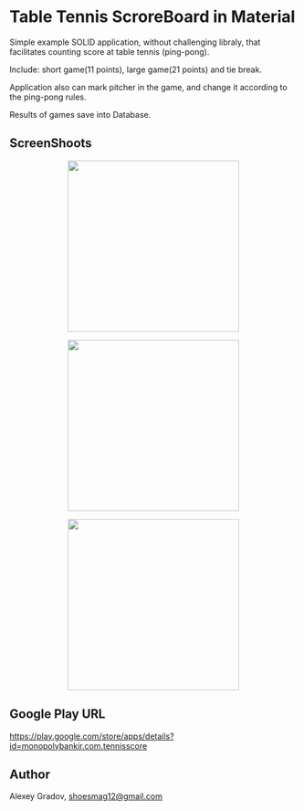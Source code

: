 # Table Tennis ScroreBoard in Material

Simple example SOLID application, without challenging libraly, that facilitates counting score at table tennis (ping-pong). 
 
Include: short game(11 points), large game(21 points) and tie break. 

Application also can mark pitcher in the game, and change it according to the ping-pong rules.

Results of games save into Database.
 
## ScreenShoots

<p align="center"><img width="300" src="https://lh3.googleusercontent.com/WCTgthJV6-VfDbgZBc6k4CGns3T1paMYLDRkeH3eOrFkhre34MKO6eIBd3XOv3trfoYi=w1855-h965-rw?.jpg"></p>
<p align="center"><img width="300" src="https://lh3.googleusercontent.com/ONJRQHjM5JEf55fGZWS6FokysjgjuTop8MnLL4eIWbBLxEV-Cfi0yxlVJo2ZyWeBZms=w1855-h965-rw?.jpg"></p>
<p align="center"><img width="300" src="https://lh3.googleusercontent.com/8sfNLZGkDZ4oPwsVEBH3vw3ONUxGrL2ShqbA_f__U5qGOY_npU7-nCSEVCsTqv0SiFA=w1855-h965-rw?.jpg"></p>
 
## Google Play URL
https://play.google.com/store/apps/details?id=monopolybankir.com.tennisscore
 
## Author
Alexey Gradov, shoesmag12@gmail.com

